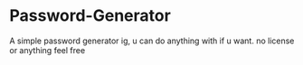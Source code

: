 # Password-Generator
A simple password generator ig, u can do anything with if u want. no license or anything feel free
